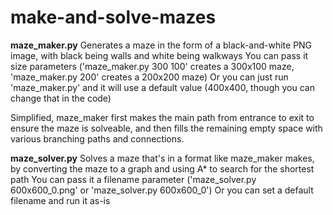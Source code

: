 # make-and-solve-mazes
<b>maze_maker.py</b>
Generates a maze in the form of a black-and-white PNG image, with black being walls and white being walkways
You can pass it size parameters ('maze_maker.py 300 100' creates a 300x100 maze, 'maze_maker.py 200' creates a 200x200 maze)
Or you can just run 'maze_maker.py' and it will use a default value (400x400, though you can change that in the code)

Simplified, maze_maker first makes the main path from entrance to exit to ensure the maze is solveable, and then fills the remaining empty space with various branching paths and connections.


<b>maze_solver.py</b>
Solves a maze that's in a format like maze_maker makes, by converting the maze to a graph and using A* to search for the shortest path
You can pass it a filename parameter ('maze_solver.py 600x600_0.png' or 'maze_solver.py 600x600_0')
Or you can set a default filename and run it as-is
